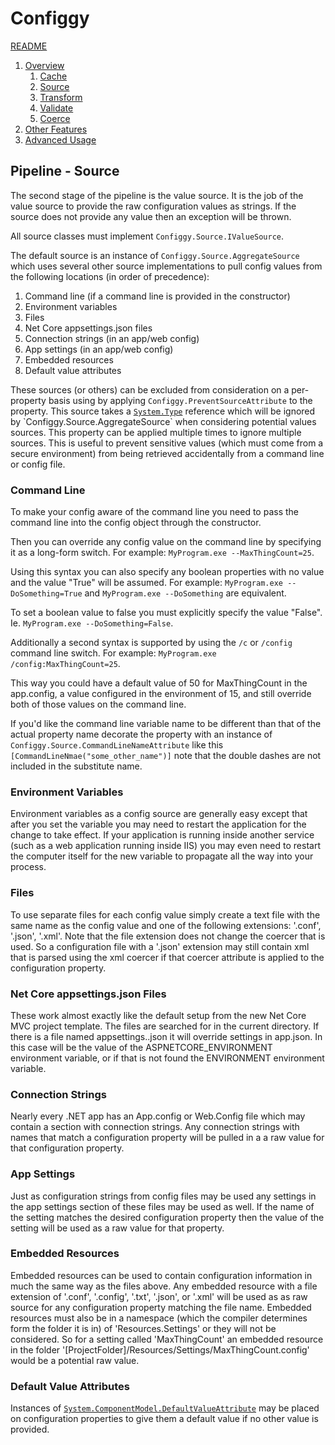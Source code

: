 # Configgy

[README](../../README.md)

1. [Overview](../1-Overview.md)
    1. [Cache](1-Cache.md)
    2. [Source](2-Source.md)
    3. [Transform](3-Transform.md)
    4. [Validate](4-Validate.md)
    5. [Coerce](5-Coerce.md)
2. [Other Features](../2-Other.md)
3. [Advanced Usage](../3-Advanced.md)

## Pipeline - Source

The second stage of the pipeline is the value source. It is the job of the value source to provide the raw configuration values as strings. If the source does not provide any value then an exception will be thrown.

All source classes must implement `Configgy.Source.IValueSource`.

The default source is an instance of `Configgy.Source.AggregateSource` which uses several other source implementations to pull config values from the following locations (in order of precedence):

1. Command line (if a command line is provided in the constructor)
2. Environment variables
3. Files
4. Net Core appsettings.json files
5. Connection strings (in an app/web config)
6. App settings (in an app/web config)
7. Embedded resources
8. Default value attributes

These sources (or others) can be excluded from consideration on a per-property basis using by applying `Configgy.PreventSourceAttribute` to the property. This source takes a [`System.Type`](https://msdn.microsoft.com/en-us/library/system.type(v=vs.110).aspx) reference which will be ignored by `Configgy.Source.AggregateSource` when considering potential values sources. This property can be applied multiple times to ignore multiple sources. This is useful to prevent sensitive values (which must come from a secure environment) from being retrieved accidentally from a command line or config file.

### Command Line

To make your config aware of the command line you need to pass the command line into the config object through the constructor.

Then you can override any config value on the command line by specifying it as a long-form switch.
For example: `MyProgram.exe --MaxThingCount=25`.

Using this syntax you can also specify any boolean properties with no value and the value "True" will be assumed.
For example: `MyProgram.exe --DoSomething=True` and `MyProgram.exe --DoSomething` are equivalent.

To set a boolean value to false you must explicitly specify the value "False".
Ie. `MyProgram.exe --DoSomething=False`.

Additionally a second syntax is supported by using the `/c` or `/config` command line switch.
For example: `MyProgram.exe /config:MaxThingCount=25`.

This way you could have a default value of 50 for MaxThingCount in the app.config, a value configured in the environment of 15, and still override both of those values on the command line.

If you'd like the command line variable name to be different than that of the actual property name decorate the property with an instance of `Configgy.Source.CommandLineNameAttribute` like this `[CommandLineNmae("some_other_name")]` note that the double dashes are not included in the substitute name.

### Environment Variables

Environment variables as a config source are generally easy except that after you set the variable you may need to restart the application for the change to take effect. If your application is running inside another service (such as a web application running inside IIS) you may even need to restart the computer itself for the new variable to propagate all the way into your process.

### Files

To use separate files for each config value simply create a text file with the same name as the config value and one of the following extensions: '.conf', '.json', '.xml'. Note that the file extension does not change the coercer that is used. So a configuration file with a '.json' extension may still contain xml that is parsed using the xml coercer if that coercer attribute is applied to the configuration property.

### Net Core appsettings.json Files

These work almost exactly like the default setup from the new Net Core MVC project template. The files are searched for in the current directory. If there is a file named appsettings.<environment>.json it will override settings in app.json. In this case <environment> will be the value of the ASPNETCORE_ENVIRONMENT environment variable, or if that is not found the ENVIRONMENT environment variable.

### Connection Strings

Nearly every .NET app has an App.config or Web.Config file which may contain a section with connection strings. Any connection strings with names that match a configuration property will be pulled in a a raw value for that configuration property.

### App Settings

Just as configuration strings from config files may be used any settings in the app settings section of these files may be used as well. If the name of the setting matches the desired configuration property then the value of the setting will be used as a raw value for that property.

### Embedded Resources

Embedded resources can be used to contain configuration information in much the same way as the files above. Any embedded resource with a file extension of '.conf', '.config', '.txt', '.json', or '.xml' will be used as as raw source for any configuration property matching the file name. Embedded resources must also be in a namespace (which the compiler determines form the folder it is in) of 'Resources.Settings' or they will not be considered. So for a setting called 'MaxThingCount' an embedded resource in the folder '[ProjectFolder]/Resources/Settings/MaxThingCount.config' would be a potential raw value.

### Default Value Attributes

Instances of [`System.ComponentModel.DefaultValueAttribute`](https://msdn.microsoft.com/en-us/library/system.componentmodel.defaultvalueattribute(v=vs.110).aspx) may be placed on configuration properties to give them a default value if no other value is provided.